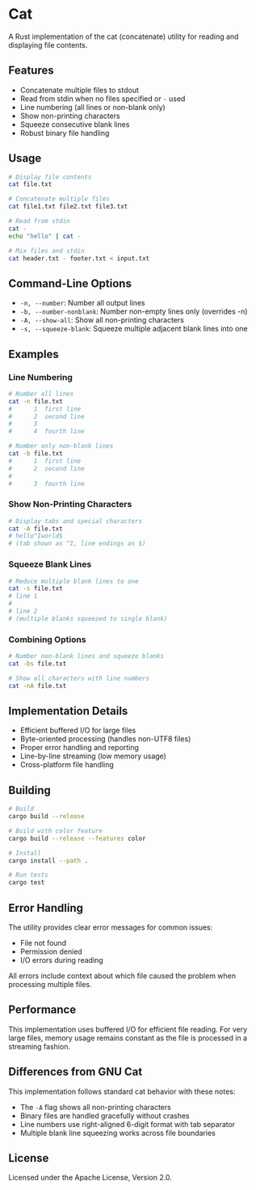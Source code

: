 # Cat

A Rust implementation of the cat (concatenate) utility for reading and displaying file contents.

## Features

- Concatenate multiple files to stdout
- Read from stdin when no files specified or `-` used
- Line numbering (all lines or non-blank only)
- Show non-printing characters
- Squeeze consecutive blank lines
- Robust binary file handling

## Usage

```bash
# Display file contents
cat file.txt

# Concatenate multiple files
cat file1.txt file2.txt file3.txt

# Read from stdin
cat -
echo "hello" | cat -

# Mix files and stdin
cat header.txt - footer.txt < input.txt
```

## Command-Line Options

- `-n, --number`: Number all output lines
- `-b, --number-nonblank`: Number non-empty lines only (overrides -n)
- `-A, --show-all`: Show all non-printing characters
- `-s, --squeeze-blank`: Squeeze multiple adjacent blank lines into one

## Examples

### Line Numbering

```bash
# Number all lines
cat -n file.txt
#      1  first line
#      2  second line
#      3  
#      4  fourth line

# Number only non-blank lines
cat -b file.txt
#      1  first line
#      2  second line
#       
#      3  fourth line
```

### Show Non-Printing Characters

```bash
# Display tabs and special characters
cat -A file.txt
# hello^Iworld$
# (tab shown as ^I, line endings as $)
```

### Squeeze Blank Lines

```bash
# Reduce multiple blank lines to one
cat -s file.txt
# line 1
# 
# line 2
# (multiple blanks squeezed to single blank)
```

### Combining Options

```bash
# Number non-blank lines and squeeze blanks
cat -bs file.txt

# Show all characters with line numbers
cat -nA file.txt
```

## Implementation Details

- Efficient buffered I/O for large files
- Byte-oriented processing (handles non-UTF8 files)
- Proper error handling and reporting
- Line-by-line streaming (low memory usage)
- Cross-platform file handling

## Building

```bash
# Build
cargo build --release

# Build with color feature
cargo build --release --features color

# Install
cargo install --path .

# Run tests
cargo test
```

## Error Handling

The utility provides clear error messages for common issues:

- File not found
- Permission denied
- I/O errors during reading

All errors include context about which file caused the problem when processing multiple files.

## Performance

This implementation uses buffered I/O for efficient file reading. For very large files, memory usage remains constant as the file is processed in a streaming fashion.

## Differences from GNU Cat

This implementation follows standard cat behavior with these notes:

- The `-A` flag shows all non-printing characters
- Binary files are handled gracefully without crashes
- Line numbers use right-aligned 6-digit format with tab separator
- Multiple blank line squeezing works across file boundaries

## License

Licensed under the Apache License, Version 2.0.

